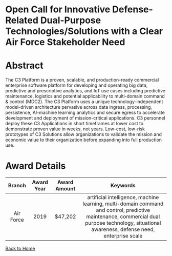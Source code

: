 
Open Call for Innovative Defense-Related Dual-Purpose Technologies/Solutions with a Clear Air Force Stakeholder Need
====================================================================================================================

# Abstract


The C3 Platform is a proven, scalable, and production-ready commercial enterprise software platform for developing and operating big data, predictive and prescriptive analytics, and IoT use cases including predictive maintenance, logistics and potential applicability to multi-domain command & control (MDC2). The C3 Platform uses a unique technology-independent model-driven architecture pervasive across data ingress, processing, persistence, AI-machine learning analytics and secure egress to accelerate development and deployment of mission-critical applications. C3 personnel deploy these C3 Applications in short timeframes at lower cost to demonstrate proven value in weeks, not years. Low-cost, low-risk prototypes of C3 Solutions allow organizations to validate the mission and economic value to their organization before expanding into full production use.  

# Award Details

|Branch|Award Year|Award Amount|Keywords|
| :---: | :---: | :---: | :---: |
|Air Force|2019|$47,202|artificial intelligence, machine learning, multi-domain command and control, predictive maintenance, commercial dual purpose technology, situational awareness, defense need, enterprise scale|
  
  


[Back to Home](https://github.com/chrischow/dod_sbir_awards/Reports/DJ/#1519)